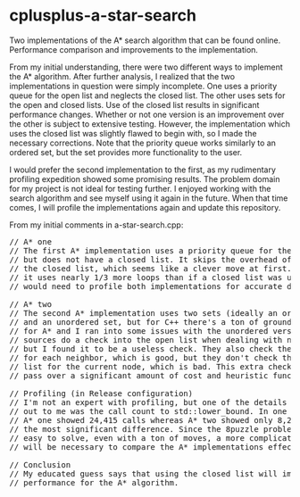 # cplusplus-a-star-search
Two implementations of the A* search algorithm that can be found online. Performance comparison and improvements to the implementation.

From my initial understanding, there were two different ways to implement the A* algorithm. After further analysis, I realized that the two implementations in question were simply incomplete. One uses a priority queue for the open list and neglects the closed list. The other uses sets for the open and closed lists. Use of the closed list results in significant performance changes. Whether or not one version is an improvement over the other is subject to extensive testing. However, the implementation which uses the closed list was slightly flawed to begin with, so I made the necessary corrections. Note that the priority queue works similarly to an ordered set, but the set provides more functionality to the user.

I would prefer the second implementation to the first, as my rudimentary profiling expedition showed some promising results. The problem domain for my project is not ideal for testing further. I enjoyed working with the search algorithm and see myself using it again in the future. When that time comes, I will profile the implementations again and update this repository.

From my initial comments in a-star-search.cpp:
<pre>
// A* one
// The first A* implementation uses a priority queue for the open list
// but does not have a closed list. It skips the overhead of checking
// the closed list, which seems like a clever move at first. However,
// it uses nearly 1/3 more loops than if a closed list was used. One
// would need to profile both implementations for accurate details.

// A* two
// The second A* implementation uses two sets (ideally an ordered set
// and an unordered set, but for C++ there's a ton of groundwork needed
// for A* and I ran into some issues with the unordered version). Most
// sources do a check into the open list when dealing with neighbors,
// but I found it to be a useless check. They also check the closed list
// for each neighbor, which is good, but they don't check the closed
// list for the current node, which is bad. This extra check is able to
// pass over a significant amount of cost and heuristic function calls.

// Profiling (in Release configuration)
// I'm not an expert with profiling, but one of the details that stook
// out to me was the call count to std::lower_bound. In one instance,
// A* one showed 24,415 calls whereas A* two showed only 8,238. This was
// the most significant difference. Since the 8puzzle problem is fairly
// easy to solve, even with a ton of moves, a more complicated domain
// will be necessary to compare the A* implementations effectively.

// Conclusion
// My educated guess says that using the closed list will improve overall
// performance for the A* algorithm.
</pre>
